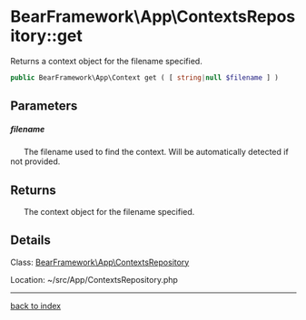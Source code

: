 # BearFramework\App\ContextsRepository::get

Returns a context object for the filename specified.

```php
public BearFramework\App\Context get ( [ string|null $filename ] )
```

## Parameters

##### filename

&nbsp;&nbsp;&nbsp;&nbsp;&nbsp;&nbsp;The filename used to find the context. Will be automatically detected if not provided.

## Returns

&nbsp;&nbsp;&nbsp;&nbsp;&nbsp;&nbsp;The context object for the filename specified.

## Details

Class: [BearFramework\App\ContextsRepository](bearframework.app.contextsrepository.class.md)

Location: ~/src/App/ContextsRepository.php

---

[back to index](index.md)

